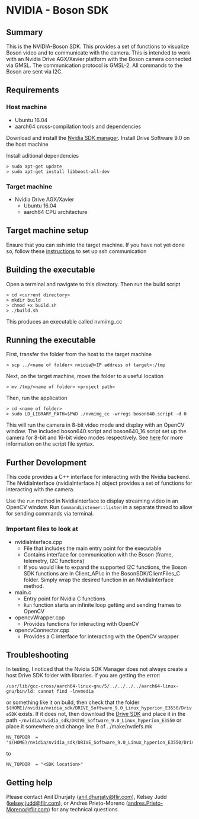 # NVIDIA - Boson SDK

## Summary
This is the NVIDIA-Boson SDK. This provides a set of functions to visualize Boson video and to communicate with the camera. This is intended to work with an Nvidia Drive AGX/Xavier platform with the Boson camera connected via GMSL. The communication protocol is GMSL-2. All commands to the Boson are sent via I2C. 

## Requirements

### Host machine

- Ubuntu 16.04
- aarch64 cross-compilation tools and dependencies

Download and install the [Nvidia SDK manager](https://developer.nvidia.com/nvidia-sdk-manager). Install Drive Software 9.0 on the host machine

Install aditional dependencies
```
> sudo apt-get update
> sudo apt-get install libboost-all-dev
```
### Target machine

- Nvidia Drive AGX/Xavier
    - Ubuntu 16.04
    - aarch64 CPU architecture

## Target machine setup

Ensure that you can ssh into the target machine. If you have not yet done so, follow these [instructions](https://developer.nvidia.com/drive/learn/tutorial-ssh) to set up ssh communication

## Building the executable

Open a terminal and navigate to this directory. Then run the build script
```
> cd <current directory>
> mkdir build
> chmod +x build.sh
> ./build.sh
```
This produces an executable called nvmimg_cc

## Running the executable

First, transfer the folder from the host to the target machine
```
> scp ../<name of folder> nvidia@<IP address of target>:/tmp
```
Next, on the target machine, move the folder to a useful location
```
> mv /tmp/<name of folder> <project path>
```
Then, run the application
```
> cd <name of folder>
> sudo LD_LIBRARY_PATH=$PWD ./nvmimg_cc -wrregs boson640.script -d 0
```
This will run the camera in 8-bit video mode and display with an OpenCV window. The included boson640.script and boson640_16.script set up the camera for 8-bit and 16-bit video modes respectively. See [here](https://docs.nvidia.com/drive/active/5.1.0.2L/nvvib_docs/index.html#page/DRIVE_OS_Linux_SDK_Development_Guide%2FNvMedia%2Fnvmedia_nvmimg_cc.html%23wwpID0E0PB0HA) for more information on the script file syntax.

## Further Development
This code provides a C++ interface for interacting with the Nvidia backend. The NvidiaInterface (nvidiaInterface.h) object provides a set of functions for interacting with the camera.

Use the `run` method in NvidiaInterface to display streaming video in an OpenCV window. Run `CommandListener::listen` in a separate thread to allow for sending commands via terminal.

### Important files to look at
- nvidiaInterface.cpp
    - File that includes the main entry point for the executable
    - Contains interface for communication with the Boson (frame, telemetry, I2C functions)
    - If you would like to expand the supported I2C functions, the Boson SDK functions are in Client_API.c in the BosonSDK/ClientFiles_C folder. Simply wrap the desired function in an NvidiaInterface method. 
- main.c
    - Entry point for Nvidia C functions
    - `Run` function starts an infinite loop getting and sending frames to OpenCV
- opencvWrapper.cpp
    - Provides functions for interacting with OpenCV
- opencvConnector.cpp
    - Provides a C interface for interacting with the OpenCV wrapper

## Troubleshooting
In testing, I noticed that the Nvidia SDK Manager does not always create a host Drive SDK folder with libraries. If you are getting the error:
```
/usr/lib/gcc-cross/aarch64-linux-gnu/5/../../../../aarch64-linux-gnu/bin/ld: cannot find -lnvmedia
```
or something like it on build, then check that the folder `$(HOME)/nvidia/nvidia_sdk/DRIVE_Software_9.0_Linux_hyperion_E3550/DriveSDK` exists. If it does not, then download the [Drive SDK](https://novacoast-my.sharepoint.com/:f:/p/adhurjaty/Eplir5iOVfJDr08M_oNcLJgBzYh35G3fwoH_WS7eRKMWjw?e=HMUx4C) and place it in the path `~/nvidia/nvidia_sdk/DRIVE_Software_9.0_Linux_hyperion_E3550` or place it somewhere and change line 9 of ../make/nvdefs.mk
```
NV_TOPDIR  = "$(HOME)/nvidia/nvidia_sdk/DRIVE_Software_9.0_Linux_hyperion_E3550/DriveSDK"
```
to
```
NV_TOPDIR  = "<SDK location>"
```

## Getting help
Please contact Anil Dhurjaty (anil.dhurjaty@flir.com), Kelsey Judd (kelsey.judd@flir.com), or Andres Prieto-Moreno (andres.Prieto-Moreno@flir.com) for any technical questions.

